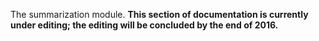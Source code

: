 The summarization module.
**This section of documentation is currently under editing; the editing will be concluded by the end of 2016.**
